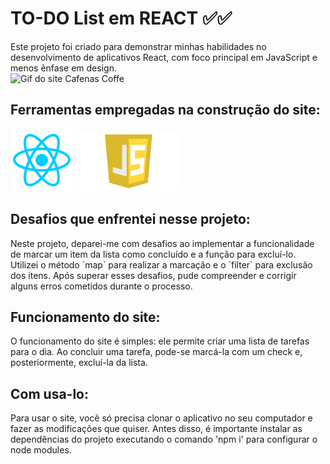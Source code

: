 <h1>TO-DO List em REACT ✅✅</h1>
Este projeto foi criado para demonstrar minhas habilidades no desenvolvimento de aplicativos React, com foco principal em JavaScript e menos ênfase em design.

<br>
<img src="./imgsReadme/CafennasCofe.gif" alt="Gif do site Cafenas Coffe">
<br>

<h2>Ferramentas empregadas na construção do site:</h2>
<img src="./imgsReadme/ReactLoog.png" alt="Imagem das ferramentas usadas" width="100px">
<img src="./imgsReadme/JavaScript_logo_PNG_(7).png" alt="Imagem das ferramentas usadas" width="170px">

<h2>Desafios que enfrentei nesse projeto:</h2>
Neste projeto, deparei-me com desafios ao implementar a funcionalidade de marcar um item da lista como concluído e a função para excluí-lo. Utilizei o método `map` para realizar a marcação e o `filter` para exclusão dos itens. Após superar esses desafios, pude compreender e corrigir alguns erros cometidos durante o processo.

<br>

<h2>Funcionamento do site:</h2>
O funcionamento do site é simples: ele permite criar uma lista de tarefas para o dia. Ao concluir uma tarefa, pode-se marcá-la com um check e, posteriormente, excluí-la da lista.

<br>

<h2>Com usa-lo:</h2>
Para usar o site, você só precisa clonar o aplicativo no seu computador e fazer as modificações que quiser. Antes disso, é importante instalar as dependências do projeto executando o comando 'npm i' para configurar o node modules.
